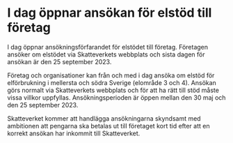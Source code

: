 # I dag öppnar ansökan för elstöd till företag

I dag öppnar ansökningsförfarandet för elstödet till företag. Företagen ansöker om elstödet via Skatteverkets webbplats och sista dagen för ansökan är den 25 september 2023.

Företag och organisationer kan från och med i dag ansöka om elstöd för elförbrukning i mellersta och södra Sverige (elområde 3 och 4). Ansökan görs normalt via Skatteverkets webbplats och för att ha rätt till stöd måste vissa villkor uppfyllas. Ansökningsperioden är öppen mellan den 30 maj och den 25 september 2023.

Skatteverket kommer att handlägga ansökningarna skyndsamt med ambitionen att pengarna ska betalas ut till företaget kort tid efter att en korrekt ansökan har inkommit till Skatteverket.
